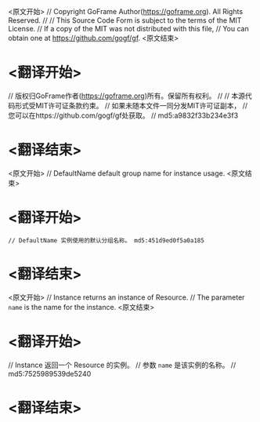 
<原文开始>
// Copyright GoFrame Author(https://goframe.org). All Rights Reserved.
//
// This Source Code Form is subject to the terms of the MIT License.
// If a copy of the MIT was not distributed with this file,
// You can obtain one at https://github.com/gogf/gf.
<原文结束>

# <翻译开始>
// 版权归GoFrame作者(https://goframe.org)所有。保留所有权利。
//
// 本源代码形式受MIT许可证条款约束。
// 如果未随本文件一同分发MIT许可证副本，
// 您可以在https://github.com/gogf/gf处获取。
// md5:a9832f33b234e3f3
# <翻译结束>


<原文开始>
// DefaultName default group name for instance usage.
<原文结束>

# <翻译开始>
	// DefaultName 实例使用的默认分组名称。 md5:451d9ed0f5a0a185
# <翻译结束>


<原文开始>
// Instance returns an instance of Resource.
// The parameter `name` is the name for the instance.
<原文结束>

# <翻译开始>
// Instance 返回一个 Resource 的实例。
// 参数 `name` 是该实例的名称。
// md5:7525989539de5240
# <翻译结束>

